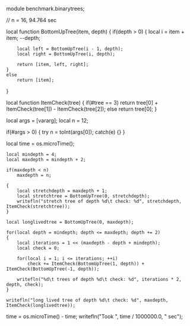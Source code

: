 module benchmark.binarytrees;

// n = 16, 94.764 sec

local function BottomUpTree(item, depth)
{
	if(depth > 0)
	{
		local i = item + item;
		--depth;

		local left = BottomUpTree(i - 1, depth);
		local right = BottomUpTree(i, depth);

		return [item, left, right];
	}
	else
		return [item];
}

local function ItemCheck(tree)
{
	if(#tree == 3)
		return tree[0] + ItemCheck(tree[1]) - ItemCheck(tree[2]);
	else
		return tree[0];
}
	
local args = [vararg];
local n = 12;

if(#args > 0)
{
	try
		n = toInt(args[0]);
	catch(e) {}
}

local time = os.microTime();

	local mindepth = 4;
	local maxdepth = mindepth + 2;
	
	if(maxdepth < n)
		maxdepth = n;
	
	{
		local stretchdepth = maxdepth + 1;
		local stretchtree = BottomUpTree(0, stretchdepth);
		writefln("stretch tree of depth %d\t check: %d", stretchdepth, ItemCheck(stretchtree));
	}
	
	local longlivedtree = BottomUpTree(0, maxdepth);
	
	for(local depth = mindepth; depth <= maxdepth; depth += 2)
	{
		local iterations = 1 << (maxdepth - depth + mindepth);
		local check = 0;
	
		for(local i = 1; i <= iterations; ++i)
			check += ItemCheck(BottomUpTree(1, depth)) + ItemCheck(BottomUpTree(-1, depth));
	
		writefln("%d\t trees of depth %d\t check: %d", iterations * 2, depth, check);
	}
	
	writefln("long lived tree of depth %d\t check: %d", maxdepth, ItemCheck(longlivedtree));
	
time = os.microTime() - time;
writefln("Took ", time / 1000000.0, " sec");